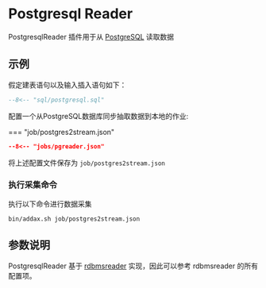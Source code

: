 # Postgresql Reader

PostgresqlReader 插件用于从 [PostgreSQL](https://postgresql.org) 读取数据

## 示例

假定建表语句以及输入插入语句如下：

```sql
--8<-- "sql/postgresql.sql"
```

配置一个从PostgreSQL数据库同步抽取数据到本地的作业:

=== "job/postgres2stream.json"

  ```json
  --8<-- "jobs/pgreader.json"
  ```

将上述配置文件保存为   `job/postgres2stream.json`

### 执行采集命令

执行以下命令进行数据采集

```shell
bin/addax.sh job/postgres2stream.json
```

## 参数说明

PostgresqlReader 基于 [rdbmsreader](../rdbmsreader) 实现，因此可以参考 rdbmsreader 的所有配置项。